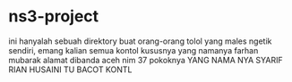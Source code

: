 # ns3-project
ini hanyalah sebuah direktory buat orang-orang tolol yang males ngetik sendiri, emang kalian semua kontol kususnya yang namanya farhan mubarak alamat dibanda aceh nim 37 pokoknya 
YANG NAMA NYA SYARIF RIAN HUSAINI TU BACOT KONTL
